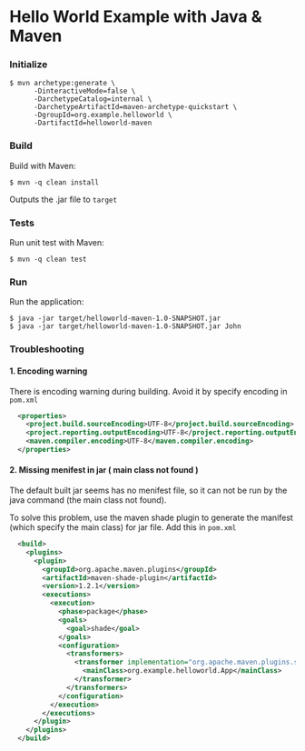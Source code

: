 # Hello World Example with Java & Maven

### Initialize

```
$ mvn archetype:generate \
      -DinteractiveMode=false \
      -DarchetypeCatalog=internal \
      -DarchetypeArtifactId=maven-archetype-quickstart \
      -DgroupId=org.example.helloworld \
      -DartifactId=helloworld-maven
```

### Build

Build with Maven:

```
$ mvn -q clean install
```

Outputs the .jar file to `target`

### Tests

Run unit test with Maven:

```
$ mvn -q clean test
```

### Run

Run the application:

```
$ java -jar target/helloworld-maven-1.0-SNAPSHOT.jar
$ java -jar target/helloworld-maven-1.0-SNAPSHOT.jar John
```

### Troubleshooting

#### 1. Encoding warning
There is encoding warning during building. Avoid it by specify encoding in `pom.xml`

```xml
  <properties>
    <project.build.sourceEncoding>UTF-8</project.build.sourceEncoding>
    <project.reporting.outputEncoding>UTF-8</project.reporting.outputEncoding>
    <maven.compiler.encoding>UTF-8</maven.compiler.encoding> 
  </properties>
```

#### 2. Missing menifest in jar ( main class not found )

The default built jar seems has no menifest file, so it can not be run by the java command 
(the main class not found). 

To solve this problem, use the maven shade plugin to generate the manifest (which specify the main class) for jar file. 
Add this in `pom.xml`

```xml
  <build>
    <plugins>
      <plugin>
        <groupId>org.apache.maven.plugins</groupId>
        <artifactId>maven-shade-plugin</artifactId>
        <version>1.2.1</version>
        <executions>
          <execution>
            <phase>package</phase>
            <goals>
              <goal>shade</goal>
            </goals>
            <configuration>
              <transformers>
                <transformer implementation="org.apache.maven.plugins.shade.resource.ManifestResourceTransformer">
                  <mainClass>org.example.helloworld.App</mainClass>
                </transformer>
              </transformers>
            </configuration>
          </execution>
        </executions>
      </plugin>
    </plugins>
  </build>
```